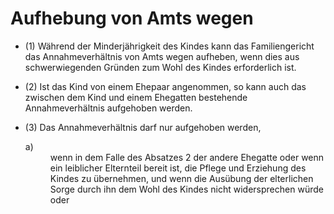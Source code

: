 # Aufhebung von Amts wegen

- (1) Während der Minderjährigkeit des Kindes kann das Familiengericht das Annahmeverhältnis von Amts wegen aufheben, wenn dies aus schwerwiegenden Gründen zum Wohl des Kindes erforderlich ist.

- (2) Ist das Kind von einem Ehepaar angenommen, so kann auch das zwischen dem Kind und einem Ehegatten bestehende Annahmeverhältnis aufgehoben werden.

- (3) Das Annahmeverhältnis darf nur aufgehoben werden, <dl style="font-weight:normal;font-style:normal;text-decoration:none;"><dt>a)</dt><dd style="font-weight:normal;font-style:normal;text-decoration:none;"><div>wenn in dem Falle des Absatzes 2 der andere Ehegatte oder wenn ein leiblicher Elternteil bereit ist, die Pflege und Erziehung des Kindes zu übernehmen, und wenn die Ausübung der elterlichen Sorge durch ihn dem Wohl des Kindes nicht widersprechen würde oder

